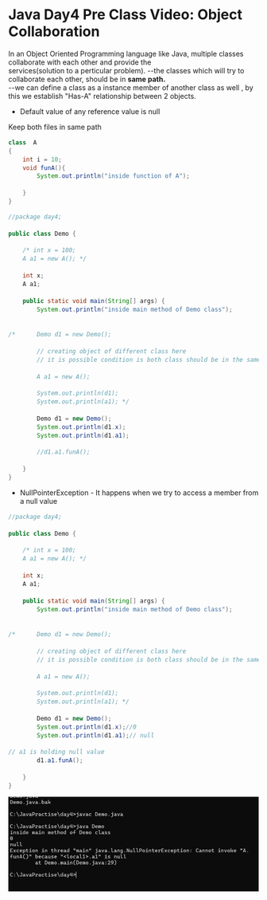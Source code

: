 # Java Day4 Pre Class Video: Object Collaboration

In an Object Oriented Programming language like Java, multiple classes collaborate with each other and provide the  
services(solution to a perticular problem).
--the classes which will try to collaborate each other, should be in **same path.**  
--we can define a class as a instance member of another class as well , by this we establish "Has-A" relationship between 2
objects.  



* Default value of any reference value is null

Keep both files in same path
```java
class  A
{
	int i = 10;
	void funA(){
		System.out.println("inside function of A");
		
	}
}

```



```java
//package day4;

public class Demo {

	/* int x = 100;
	A a1 = new A(); */

	int x;
	A a1;

    public static void main(String[] args) {
        System.out.println("inside main method of Demo class");


/*		Demo d1 = new Demo();
		
		// creating object of different class here
		// it is possible condition is both class should be in the same path

		A a1 = new A();

		System.out.println(d1);
		System.out.println(a1); */
		
		Demo d1 = new Demo();
		System.out.println(d1.x);
		System.out.println(d1.a1);

		//d1.a1.funA();

    }
}
```

* NullPointerException - It happens when we try to access a member from a null value

```java
//package day4;

public class Demo {

	/* int x = 100;
	A a1 = new A(); */

	int x;
	A a1;

    public static void main(String[] args) {
        System.out.println("inside main method of Demo class");


/*		Demo d1 = new Demo();
		
		// creating object of different class here
		// it is possible condition is both class should be in the same path

		A a1 = new A();

		System.out.println(d1);
		System.out.println(a1); */
		
		Demo d1 = new Demo();
		System.out.println(d1.x);//0
		System.out.println(d1.a1);// null

// a1 is holding null value
		d1.a1.funA();

    }
}
```

![alt text](image-7.png)

